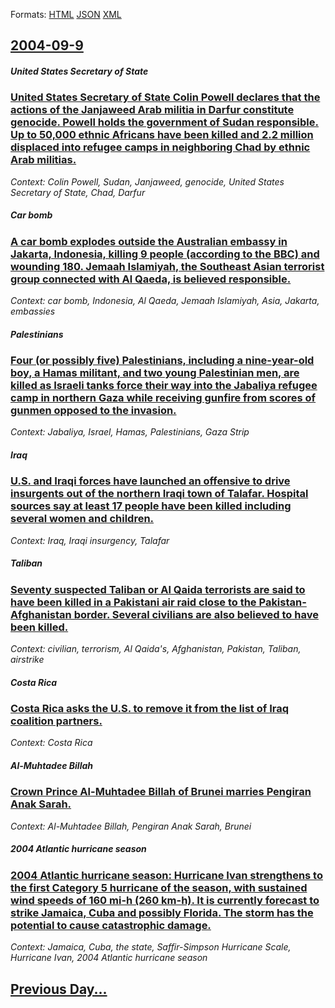 
Formats: [HTML](2004/09/9/index.html)  [JSON](2004/09/9/index.json)  [XML](2004/09/9/index.xml)  

## [2004-09-9](/news/2004/09/9/index.md)

##### United States Secretary of State
### [ United States Secretary of State Colin Powell declares that the actions of the Janjaweed Arab militia in Darfur constitute genocide. Powell holds the government of Sudan responsible. Up to 50,000 ethnic Africans have been killed and 2.2 million displaced into refugee camps in neighboring Chad by ethnic Arab militias. ](/news/2004/09/9/united-states-secretary-of-state-colin-powell-declares-that-the-actions-of-the-janjaweed-arab-militia-in-darfur-constitute-genocide-powell.md)
_Context: Colin Powell, Sudan, Janjaweed, genocide, United States Secretary of State, Chad, Darfur_

##### Car bomb
### [ A car bomb explodes outside the Australian embassy in Jakarta, Indonesia, killing 9 people (according to the BBC) and wounding 180. Jemaah Islamiyah, the Southeast Asian terrorist group connected with Al Qaeda, is believed responsible. ](/news/2004/09/9/a-car-bomb-explodes-outside-the-australian-embassy-in-jakarta-indonesia-killing-9-people-according-to-the-bbc-and-wounding-180-jemaah.md)
_Context: car bomb, Indonesia, Al Qaeda, Jemaah Islamiyah, Asia, Jakarta, embassies_

##### Palestinians
### [ Four (or possibly five) Palestinians, including a nine-year-old boy, a Hamas militant, and two young Palestinian men, are killed as Israeli tanks force their way into the Jabaliya refugee camp in northern Gaza while receiving gunfire from scores of gunmen opposed to the invasion. ](/news/2004/09/9/four-or-possibly-five-palestinians-including-a-nine-year-old-boy-a-hamas-militant-and-two-young-palestinian-men-are-killed-as-israeli.md)
_Context: Jabaliya, Israel, Hamas, Palestinians, Gaza Strip_

##### Iraq
### [ U.S. and Iraqi forces have launched an offensive to drive insurgents out of the northern Iraqi town of Talafar. Hospital sources say at least 17 people have been killed including several women and children. ](/news/2004/09/9/u-s-and-iraqi-forces-have-launched-an-offensive-to-drive-insurgents-out-of-the-northern-iraqi-town-of-talafar-hospital-sources-say-at-lea.md)
_Context: Iraq, Iraqi insurgency, Talafar_

##### Taliban
### [ Seventy suspected Taliban or Al Qaida terrorists are said to have been killed in a Pakistani air raid close to the Pakistan-Afghanistan border. Several civilians are also believed to have been killed. ](/news/2004/09/9/seventy-suspected-taliban-or-al-qaida-terrorists-are-said-to-have-been-killed-in-a-pakistani-air-raid-close-to-the-pakistan-afghanistan-bor.md)
_Context: civilian, terrorism, Al Qaida's, Afghanistan, Pakistan, Taliban, airstrike_

##### Costa Rica
### [ Costa Rica asks the U.S. to remove it from the list of Iraq coalition partners. ](/news/2004/09/9/costa-rica-asks-the-u-s-to-remove-it-from-the-list-of-iraq-coalition-partners.md)
_Context: Costa Rica_

##### Al-Muhtadee Billah
### [ Crown Prince Al-Muhtadee Billah of Brunei marries Pengiran Anak Sarah. ](/news/2004/09/9/crown-prince-al-muhtadee-billah-of-brunei-marries-pengiran-anak-sarah.md)
_Context: Al-Muhtadee Billah, Pengiran Anak Sarah, Brunei_

##### 2004 Atlantic hurricane season
### [ 2004 Atlantic hurricane season: Hurricane Ivan strengthens to the first Category 5 hurricane of the season, with sustained wind speeds of 160&nbsp;mi-h (260 km-h). It is currently forecast to strike Jamaica, Cuba and possibly Florida. The storm has the potential to cause catastrophic damage. ](/news/2004/09/9/2004-atlantic-hurricane-season-hurricane-ivan-strengthens-to-the-first-category-5-hurricane-of-the-season-with-sustained-wind-speeds-of-1.md)
_Context: Jamaica, Cuba, the state, Saffir-Simpson Hurricane Scale, Hurricane Ivan, 2004 Atlantic hurricane season_

## [Previous Day...](/news/2004/09/8/index.md)

